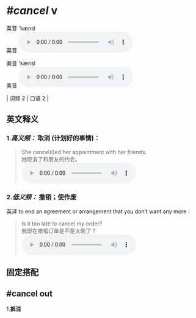 # ***\#cancel*** v
英音 'kænsl  
英音
<audio src="./media/cancel-B.aac" controls="controls"></audio>

美音 'kænsl  
美音
<audio src="./media/cancel.aac" controls="controls"></audio>



| 词频 2 | 口语 2 |  

英文释义
---
### 1.*高义频：* **取消 (计划好的事情)：**  

 > She cancel(l)ed her appointment with her friends.  
 > 她取消了和朋友的约会。    
<audio src="./media/1-cancel.aac" controls="controls"></audio>

### 2.*低义频：* **撤销；使作废**  
英译 to end an agreement or arrangement that you don’t want any more：

 > Is it too late to cancel my order?  
 > 我现在撤销订单是不是太晚了？    
<audio src="./media/Cancel-101_AAC.aac" controls="controls"></audio>


固定搭配
---
## \#cancel out
1.**抵消**  


